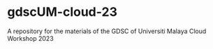 # gdscUM-cloud-23
A repository for the materials of the GDSC of Universiti Malaya Cloud Workshop 2023
